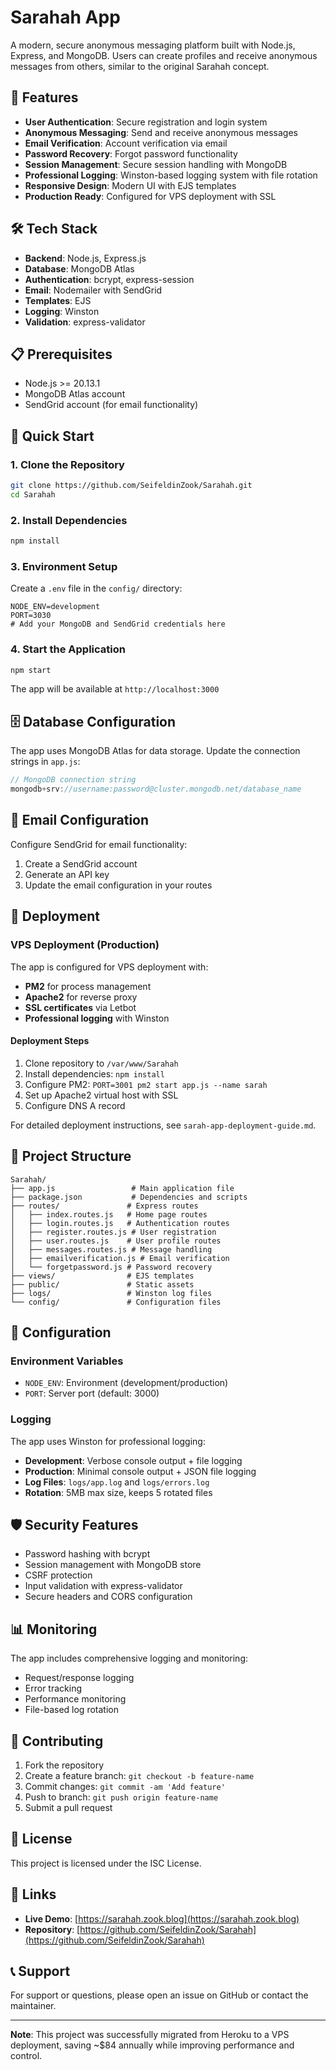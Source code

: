 # Sarahah App

A modern, secure anonymous messaging platform built with Node.js, Express, and MongoDB. Users can create profiles and receive anonymous messages from others, similar to the original Sarahah concept.

## 🚀 Features

- **User Authentication**: Secure registration and login system
- **Anonymous Messaging**: Send and receive anonymous messages
- **Email Verification**: Account verification via email
- **Password Recovery**: Forgot password functionality
- **Session Management**: Secure session handling with MongoDB
- **Professional Logging**: Winston-based logging system with file rotation
- **Responsive Design**: Modern UI with EJS templates
- **Production Ready**: Configured for VPS deployment with SSL

## 🛠️ Tech Stack

- **Backend**: Node.js, Express.js
- **Database**: MongoDB Atlas
- **Authentication**: bcrypt, express-session
- **Email**: Nodemailer with SendGrid
- **Templates**: EJS
- **Logging**: Winston
- **Validation**: express-validator

## 📋 Prerequisites

- Node.js >= 20.13.1
- MongoDB Atlas account
- SendGrid account (for email functionality)

## 🚀 Quick Start

### 1. Clone the Repository

```bash
git clone https://github.com/SeifeldinZook/Sarahah.git
cd Sarahah
```

### 2. Install Dependencies

```bash
npm install
```

### 3. Environment Setup

Create a `.env` file in the `config/` directory:

```env
NODE_ENV=development
PORT=3030
# Add your MongoDB and SendGrid credentials here
```

### 4. Start the Application

```bash
npm start
```

The app will be available at `http://localhost:3000`

## 🗄️ Database Configuration

The app uses MongoDB Atlas for data storage. Update the connection strings in `app.js`:

```javascript
// MongoDB connection string
mongodb+srv://username:password@cluster.mongodb.net/database_name
```

## 📧 Email Configuration

Configure SendGrid for email functionality:

1. Create a SendGrid account
2. Generate an API key
3. Update the email configuration in your routes

## 🚀 Deployment

### VPS Deployment (Production)

The app is configured for VPS deployment with:

- **PM2** for process management
- **Apache2** for reverse proxy
- **SSL certificates** via Letbot
- **Professional logging** with Winston

#### Deployment Steps

1. Clone repository to `/var/www/Sarahah`
2. Install dependencies: `npm install`
3. Configure PM2: `PORT=3001 pm2 start app.js --name sarah`
4. Set up Apache2 virtual host with SSL
5. Configure DNS A record

For detailed deployment instructions, see `sarah-app-deployment-guide.md`.

## 📁 Project Structure

```text
Sarahah/
├── app.js                 # Main application file
├── package.json           # Dependencies and scripts
├── routes/               # Express routes
│   ├── index.routes.js   # Home page routes
│   ├── login.routes.js   # Authentication routes
│   ├── register.routes.js # User registration
│   ├── user.routes.js    # User profile routes
│   ├── messages.routes.js # Message handling
│   ├── emailverification.js # Email verification
│   └── forgetpassword.js # Password recovery
├── views/                # EJS templates
├── public/               # Static assets
├── logs/                 # Winston log files
└── config/               # Configuration files
```

## 🔧 Configuration

### Environment Variables

- `NODE_ENV`: Environment (development/production)
- `PORT`: Server port (default: 3000)

### Logging

The app uses Winston for professional logging:

- **Development**: Verbose console output + file logging
- **Production**: Minimal console output + JSON file logging
- **Log Files**: `logs/app.log` and `logs/errors.log`
- **Rotation**: 5MB max size, keeps 5 rotated files

## 🛡️ Security Features

- Password hashing with bcrypt
- Session management with MongoDB store
- CSRF protection
- Input validation with express-validator
- Secure headers and CORS configuration

## 📊 Monitoring

The app includes comprehensive logging and monitoring:

- Request/response logging
- Error tracking
- Performance monitoring
- File-based log rotation

## 🤝 Contributing

1. Fork the repository
2. Create a feature branch: `git checkout -b feature-name`
3. Commit changes: `git commit -am 'Add feature'`
4. Push to branch: `git push origin feature-name`
5. Submit a pull request

## 📄 License

This project is licensed under the ISC License.

## 🔗 Links

- **Live Demo**: [https://sarahah.zook.blog](https://sarahah.zook.blog)
- **Repository**: [https://github.com/SeifeldinZook/Sarahah](https://github.com/SeifeldinZook/Sarahah)

## 📞 Support

For support or questions, please open an issue on GitHub or contact the maintainer.

---

**Note**: This project was successfully migrated from Heroku to a VPS deployment, saving ~$84 annually while improving performance and control.
